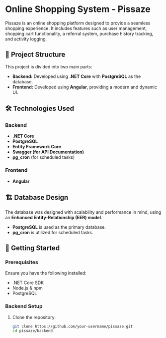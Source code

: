 # Online Shopping System - Pissaze  

Pissaze is an online shopping platform designed to provide a seamless shopping experience. It includes features such as user management, shopping cart functionality, a referral system, purchase history tracking, and activity logging.  

## 📌 Project Structure  

This project is divided into two main parts:  

- **Backend:** Developed using **.NET Core** with **PostgreSQL** as the database.  
- **Frontend:** Developed using **Angular**, providing a modern and dynamic UI.  

## 🛠️ Technologies Used  

### Backend  
- **.NET Core**  
- **PostgreSQL**  
- **Entity Framework Core**  
- **Swagger (for API Documentation)**  
- **pg_cron** (for scheduled tasks)  

### Frontend  
- **Angular**  

## 🏗 Database Design  

The database was designed with scalability and performance in mind, using an **Enhanced Entity-Relationship (EER) model**.  
- **PostgreSQL** is used as the primary database.  
- **pg_cron** is utilized for scheduled tasks.  

## 🚀 Getting Started  

### Prerequisites  
Ensure you have the following installed:  
- .NET Core SDK  
- Node.js & npm  
- PostgreSQL  

### Backend Setup  
1. Clone the repository:  
   ```sh
   git clone https://github.com/your-username/pissaze.git
   cd pissaze/backend
